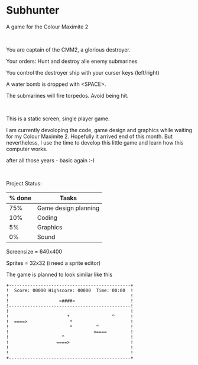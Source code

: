 # Subhunter
A game for the Colour Maximite 2

<br>

You are captain of the CMM2, a glorious destroyer.

Your orders: Hunt and destroy alle enemy submarines

You control the destroyer ship with your curser keys (left/right)

A water bomb is dropped with \<SPACE>.

The submarines will fire torpedos. Avoid being hit.

<br>

This is a static screen, single player game.

I am currently devoloping the code, game design and graphics while waiting for my Colour Maximite 2.
Hopefully it arrived end of this month.
But nevertheless, I use the time to develop this little game and learn how this computer works.

after all those years - basic again :-)

<br>

Project Status:

% done | Tasks
-------|----------
75% | Game design planning
10% | Coding
 5% | Graphics
 0% | Sound

Screensize = 640x400

Sprites = 32x32   (i need a sprite editor)


The game is planned to look similar like this

```
+----------------------------------------------+
!  Score: 00000 Highscore: 00000  Time: 00:00  !
!                                              !
!                   <####>                     !
!----------------------------------------------!
!                                              !
!                      *                ^      !
!  ====>                *                      !
!                       *         ^            !
!                                <====         !
!                    ^                         !
!                  ====>                       !
!                                              !
!                                              !
+----------------------------------------------+

```
